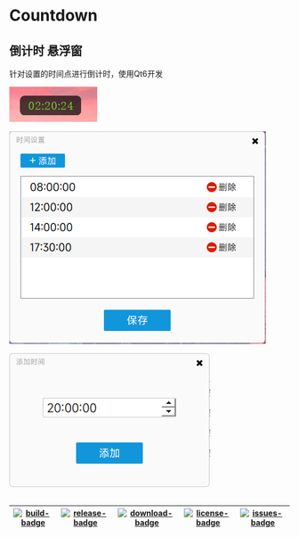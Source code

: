 # Countdown

## 倒计时 悬浮窗

针对设置的时间点进行倒计时，使用Qt6开发

![悬浮窗](assets/001.png)

![时间点](assets/002.png)

![设置时间点](assets/003.png)

## 

|[![build-badge]][build-link] |[![release-badge]][release-link] | [![download-badge]][download-link]|[![license-badge]][license-link]|[![issues-badge]][issues-link]|
|-----------------|-----------------|-----------------|-----------------|-----------------|

[build-link]: https://github.com/jlqwer/countdown/actions?query=workflow%3AWindows "WindowsAction"
[build-badge]: https://github.com/jlqwer/countdown/workflows/Windows/badge.svg  "Windows"

[release-link]: https://github.com/jlqwer/countdown/releases "Release status"
[release-badge]: https://img.shields.io/github/release/jlqwer/countdown.svg?style=flat-square "Release status"

[download-link]: https://github.com/jlqwer/countdown/releases/latest "Download status"
[download-badge]: https://img.shields.io/github/downloads/jlqwer/countdown/total.svg?style=flat-square "Download status"

[license-link]: https://github.com/jlqwer/countdown/blob/master/LICENSE "LICENSE"
[license-badge]: https://img.shields.io/badge/license-GNU%20General%20Public%20License%20v3.0-blue.svg "MIT"

[issues-link]: https://github.com/jlqwer/countdown/issues "Issues"
[issues-badge]: https://img.shields.io/badge/github-issues-red.svg?maxAge=60 "Issues"